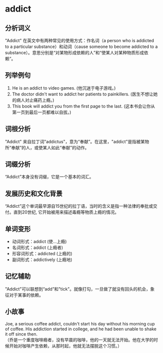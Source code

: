 # addict

## 分析词义

  

"Addict" 在英文中有两种常见的使用方式：作名词（a person who is addicted to a particular substance）和动词（cause someone to become addicted to a substance）。意思分别是“对某物形成依赖的人”和“使某人对某种物质形成依赖”。

  

## 列举例句

  

1.  He is an addict to video games. (他沉迷于电子游戏。)
2.  The doctor didn't want to addict her patients to painkillers. (医生不想让她的病人对止痛药上瘾。)
3.  This book will addict you from the first page to the last. (这本书会让你从第一页到最后一页都难以自拔。)

  

## 词根分析

  

"Addict" 来自拉丁词"addictus"，意为“奉献”。在这里，"addict"是指被某物所“奉献”的人，或使某人如此“奉献”的动作。

  

## 词缀分析

  

“Addict”本身没有词缀，它是一个基本的词汇。

  

## 发展历史和文化背景

  

“Addict”这个单词最早源自15世纪的拉丁语，当时的含义是指一种法律的奉批或交付。直到20世纪, 它开始被用来描述毒瘾等物质上瘾的情况。

  

## 单词变形

  

*   动词形式：addict (使…上瘾)
*   名词形式：addict (上瘾者)
*   形容词形式：addicted (上瘾的)
*   副词形式：addictively (上瘾地)

  

## 记忆辅助

  

"Addict"可以联想到“add”和"tick"。就像打勾，一旦做了就没有回头的机会，象征对于某事的依赖。

  

## 小故事

  

Joe, a serious coffee addict, couldn't start his day without his morning cup of coffee. His addiction started in college, and he had been unable to shake it off since then.  
（乔是一个重度咖啡瘾者，没有早晨的咖啡，他的一天就无法开始。他在大学的时候开始对咖啡产生依赖，从那时起，他就无法摆脱这个习惯。）
